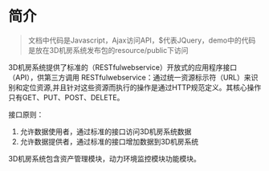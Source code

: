# 简介
>文档中代码是Javascript，Ajax访问API，$代表JQuery，demo中的代码是放在3D机房系统发布包的resource/public下访问

3D机房系统提供了标准的（RESTfulwebservice）开放式的应用程序接口（API），供第三方调用
RESTfulwebservice：通过统一资源标示符（URL）来识别和定位资源,并且针对这些资源而执行的操作是通过HTTP规范定义。其核心操作只有GET、PUT、POST、DELETE。

接口原则：

1. 允许数据使用者，通过标准的接口访问3D机房系统数据
2. 允许数据提供者，通过标准的接口增加数据到3D机房系统

3D机房系统包含资产管理模块，动力环境监控模块功能模块。

